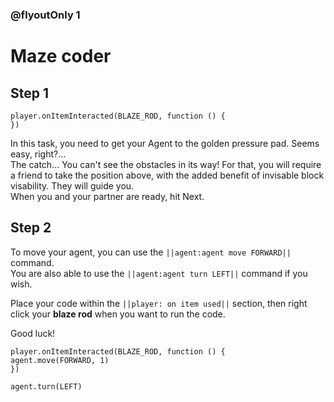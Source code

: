 ### @flyoutOnly 1


# Maze coder


## Step 1

```template
player.onItemInteracted(BLAZE_ROD, function () {
})
```

In this task, you need to get your Agent to the golden pressure pad. Seems easy, right?...   
The catch... You can't see the obstacles in its way! For that, you will require a friend
to take the position above, with the added benefit of invisable block visability. They will guide you.    
When you and your partner are ready, hit Next.   

## Step 2
To move your agent, you can use the ``||agent:agent move FORWARD||`` command.   
You are also able to use the ``||agent:agent turn LEFT||`` command if you wish.    

Place your code within the ``||player: on item used||`` section, then right click
your **blaze rod** when you want to run the code.
   
Good luck!

```blocks
player.onItemInteracted(BLAZE_ROD, function () {
agent.move(FORWARD, 1)
})
```

```ghost
agent.turn(LEFT)
```
